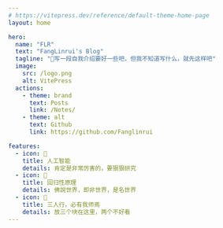 ```yaml
---
# https://vitepress.dev/reference/default-theme-home-page
layout: home

hero:
  name: "FLR"
  text: "FangLinrui's Blog"
  tagline: "🚀写一段自我介绍要好一些吧，但我不知道写什么，就先这样吧"
  image:
    src: /logo.png
    alt: VitePress
  actions:
    - theme: brand
      text: Posts
      link: /Notes/
    - theme: alt
      text: Github
      link: https://github.com/Fanglinrui

features:
  - icon: 📝
    title: 人工智能
    details: 肯定是非常厉害的，要狠狠研究
  - icon: 🚀
    title: 回归性原理
    details: 佛說世界，即非世界，是名世界
  - icon: 🦄
    title: 三人行，必有我师焉
    details: 放三个块在这里，两个不好看
---
```


